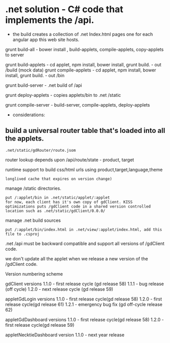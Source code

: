 # .net solution - C# code that implements the /api.

- the build creates a collection of .net Index.html pages one for each angular app this web site hosts.



grunt build-all  - bower install , build-applets, compile-applets, copy-applets to server

grunt build-applets - cd applet, npm install, bower install, grunt build.  - out /build (mock data)
grunt compile-applets - cd applet, npm install, bower install, grunt build.  - out /bin

grunt build-server  - .net build of /api

grunt deploy-applets - copies applets/bin to .net /static

grunt compile-server - build-server, compile-applets, deploy-applets

- considerations:

## build a universal router table that's loaded into all the applets.

    .net/static/gdRouter/route.jsom
router lookup depends upon /api/route/state - product, target
    
runtime support to build css/html urls using product,target,language,theme

    longlived cache that expires on version change)

manage /static directories.

    put /:applet/bin in .net/static/applet/:applet
    for now, each client has it's own copy of gdClient. KISS
    optimizations puts /gdClient code in a shared version controlled location such as .net/static/gdClient/0.0.0/

manage .net build sources

    put /:applet/bin/index.html in .net/view/:applet/index.html, add this file to .csproj

.net /api must be backward compatible and support all versions of /gdClient code.


we don't update all the applet when we release a new version of the /gdClient code.


Version numbering scheme

gdClient versions
 1.1.0  - first release cycle (gd release 58)
 1.1.1  - bug release (off cycle)
 1.2.0  - next release cycle (gd release 59)

appletGdLogin versions
 1.1.0  - first release cycle(gd release 58)
 1.2.0  - first release cycle(gd release 61)
 1.2.1  - emergency bug fix (gd off-cycle release 62)

appletGdDashboard versions
 1.1.0  - first release cycle(gd release 58)
 1.2.0  - first release cycle(gd release 59)

appletNecktieDashboard version
 1.1.0   - next year release
